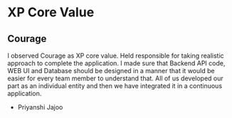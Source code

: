# XP Core Value

## Courage
I observed Courage as XP core value. Held responsible for taking realistic approach to complete the application. I made sure that Backend API code, WEB UI and Database should be designed in a manner that it would be easier for every team member to understand that. All of us developed our part as an individual entity and then we have integrated it in a continuous application. 

* Priyanshi Jajoo
